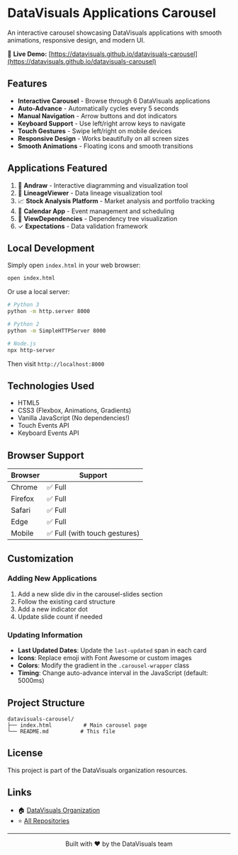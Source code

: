 # DataVisuals Applications Carousel

An interactive carousel showcasing DataVisuals applications with smooth animations, responsive design, and modern UI.

🔗 **Live Demo:** [https://datavisuals.github.io/datavisuals-carousel](https://datavisuals.github.io/datavisuals-carousel)

## Features

- **Interactive Carousel** - Browse through 6 DataVisuals applications
- **Auto-Advance** - Automatically cycles every 5 seconds
- **Manual Navigation** - Arrow buttons and dot indicators
- **Keyboard Support** - Use left/right arrow keys to navigate
- **Touch Gestures** - Swipe left/right on mobile devices
- **Responsive Design** - Works beautifully on all screen sizes
- **Smooth Animations** - Floating icons and smooth transitions

## Applications Featured

1. 📐 **Andraw** - Interactive diagramming and visualization tool
2. 🔗 **LineageViewer** - Data lineage visualization tool
3. 📈 **Stock Analysis Platform** - Market analysis and portfolio tracking
4. 📅 **Calendar App** - Event management and scheduling
5. 🌳 **ViewDependencies** - Dependency tree visualization
6. ✓ **Expectations** - Data validation framework

## Local Development

Simply open `index.html` in your web browser:

```bash
open index.html
```

Or use a local server:

```bash
# Python 3
python -m http.server 8000

# Python 2
python -m SimpleHTTPServer 8000

# Node.js
npx http-server
```

Then visit `http://localhost:8000`

## Technologies Used

- HTML5
- CSS3 (Flexbox, Animations, Gradients)
- Vanilla JavaScript (No dependencies!)
- Touch Events API
- Keyboard Events API

## Browser Support

| Browser | Support |
|---------|---------|
| Chrome  | ✅ Full |
| Firefox | ✅ Full |
| Safari  | ✅ Full |
| Edge    | ✅ Full |
| Mobile  | ✅ Full (with touch gestures) |

## Customization

### Adding New Applications

1. Add a new slide div in the carousel-slides section
2. Follow the existing card structure
3. Add a new indicator dot
4. Update slide count if needed

### Updating Information

- **Last Updated Dates**: Update the `last-updated` span in each card
- **Icons**: Replace emoji with Font Awesome or custom images
- **Colors**: Modify the gradient in the `.carousel-wrapper` class
- **Timing**: Change auto-advance interval in the JavaScript (default: 5000ms)

## Project Structure

```
datavisuals-carousel/
├── index.html          # Main carousel page
└── README.md          # This file
```

## License

This project is part of the DataVisuals organization resources.

## Links

- 🏠 [DataVisuals Organization](https://github.com/DataVisuals)
- ⭐ [All Repositories](https://github.com/DataVisuals?tab=repositories)

---

<div align="center">
  Built with ❤️ by the DataVisuals team
</div>
